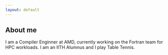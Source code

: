 ```yaml
---
layout: default
---
```


## About me

I am a Compiler Enginner at AMD, currently working on the Fortran team for HPC
workloads. I am an IITH Alumnus and I play Table Tennis.